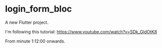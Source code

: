 # login_form_bloc

A new Flutter project.


I'm following this tutorial: https://www.youtube.com/watch?v=SDk_GldOtK8

From minute 1:12:00 onwards.